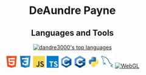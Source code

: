 <h1 align="center">DeAundre Payne</h1>
<div align="center">
  
  ## Languages and Tools
  [![dandre3000's top languages](https://github-readme-stats.vercel.app/api/top-langs/?username=dandre3000&theme=github_dark)](https://github.com/anuraghazra/github-readme-stats)
  
  [<img src="https://raw.githubusercontent.com/devicons/devicon/master/icons/html5/html5-original.svg" alt="HTML5" width="32"/>](https://developer.mozilla.org/en-US/docs/web/html)
  [<img src="https://raw.githubusercontent.com/devicons/devicon/master/icons/css3/css3-original.svg" alt="CSS3" width="32"/>](https://developer.mozilla.org/en-US/docs/web/css)
  [<img src="https://raw.githubusercontent.com/devicons/devicon/master/icons/javascript/javascript-original.svg" alt="Javascript" width="32"/>](https://developer.mozilla.org/en-US/docs/web/javascript)
  [<img src="https://raw.githubusercontent.com/devicons/devicon/master/icons/typescript/typescript-original.svg" alt="Typescript" width="32"/>](https://www.typescriptlang.org/docs)
  [<img src="https://github.com/devicons/devicon/blob/master/icons/c/c-original.svg" alt="C" width="32"/>](https://www.iso-9899.info/wiki/The_Standard)
  [<img src="https://github.com/devicons/devicon/blob/master/icons/cplusplus/cplusplus-original.svg" alt="C++" width="32"/>](https://isocpp.org/std/the-standard)
  [<img src="https://github.com/devicons/devicon/blob/master/icons/python/python-original.svg" alt="Python" width="32"/>](https://www.python.org/doc)
  [<img src="https://github.com/devicons/devicon/blob/master/icons/mysql/mysql-original.svg" alt="MySQL" width="32"/>](https://dev.mysql.com/doc)
  [<img src="https://registry.khronos.org/webgl/resources/WebGL-Logo.svg" alt="WebGL" width="32" height="32"/>](https://www.khronos.org/webgl)
</div>
